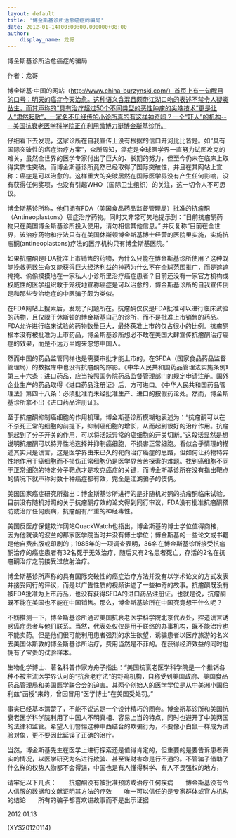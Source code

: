 ```yaml
---
layout: default
title: '博金斯基诊所治愈癌症的骗局'
date: 2012-01-14T00:00:00.000000+08:00
author:
    display_name: 龙哥
---
```


博金斯基诊所治愈癌症的骗局

作者：龙哥

博金斯基·中国的网站（http://www.china-burzynski.com/）首页上有一句醒目的口号：明天的癌症今天治愈。这种语义含混且颇带江湖口吻的表述不禁令人疑窦丛生，而其声称的“具有治疗超过50个不同类型的恶性肿瘤的尖端技术”更是让人“肃然起敬”，一家名不见经传的小诊所真的有这样神奇吗？一个“吓人”的机构----美国抗衰老医学科学院正在利用微博力挺博金斯基诊所。

仔细看下去发现，这家诊所在自我宣传上没有根据的信口开河比比皆是。如“具有国际突破性的癌症治疗方案”，众所周知，癌症是全球医学界一直努力试图攻克的难关，虽然全世界的医学专家付出了巨大的、长期的努力，但至今仍未在临床上取得实质性突破。而博金斯基诊所竟然已经取得了国际突破性，并且在其网站上宣称：癌症是可以治愈的。这样重大的突破居然在国际医学界没有产生任何影响，没有获得任何奖项，也没有引起WHO（国际卫生组织）的关注，这一切令人不可思议。

博金斯基诊所称，他们拥有FDA（美国食品药品监督管理局）批准的抗瘤酮（Antineoplastons）癌症治疗药物。同时又非常可笑地提示到：“目前抗瘤酮药物只在美国博金斯基诊所投入使用，请勿相信其他信息。” 并反复称“目前在全世界，该治疗药物和疗法只有在美国休斯顿博金斯基博士经营的医院里实施，实施抗瘤酮(antineoplastons)疗法的医疗机构只有博金斯基医院。”

如果抗瘤酮是FDA批准上市销售的药物，为什么只能在博金斯基诊所使用？这种既能挽救无数生命又能获得巨大经济利益的神药为什么不在全球范围推广，而是遮遮掩掩、偷偷摸摸地在一家私人小诊所里治疗癌症患者？目前还没有一家官方机构或权威性的医学组织敢于笼统地宣称癌症是可以治愈的，博金斯基诊所的自我宣传倒是和那些专治绝症的中医骗子颇为类似。

在FDA网站上搜索后，发现了问题所在。抗瘤酮仅仅是FDA批准可以进行临床试验的药物，且仅限于休斯顿的博金斯基自己的诊所，而不是批准上市销售的药品。FDA允许进行临床试验的药物数量巨大，最终获准上市的仅占很小的比例。抗瘤酮根本没有被批准为上市药品，博金斯基诊所想必不敢在美国大肆宣传抗瘤酮治疗癌症的效果，而是不远万里跑来忽悠中国人。

然而中国的药品监管同样也是需要审批才能上市的，在SFDA（国家食品药品监督管理局）的数据库中也没有抗瘤酮的踪影。《中华人民共和国药品管理法实施条例》第三十六条：进口药品，应当按照国务院药品监督管理部门的规定申请注册。国外企业生产的药品取得《进口药品注册证》后，方可进口。《中华人民共和国药品管理法》第四十八条：必须批准而未经批准生产、进口的按假药论处。然而，博金斯基诊所拿不出《进口药品注册证》。

至于抗瘤酮抑制癌细胞的作用机理，博金斯基诊所模糊地表述为：“抗瘤酮可以在不杀死正常的细胞的前提下，抑制癌细胞的增长，从而起到很好的治疗作用。抗瘤酮起到了分子开关的作用，可以将活跃异常的癌细胞的开关切断。”这段话显然是想说明抗瘤酮可以特异性地选择并抑制癌细胞，不损害正常细胞。看似合乎情理的描述其实只是谎言，这是医学界由来已久的靶向治疗癌症的思路，但如何让药物特异性地作用于癌细胞而不损伤正常细胞仍是医学界苦苦探索的难题。找到癌细胞不同于正常细胞的特定分子靶点才是攻克癌症的关键，而博金斯基诊所在没有指出靶点的情况下就声称对数十种癌症都有效，完全是江湖骗子的伎俩。

美国国家癌症研究所指出：博金斯基诊所进行的是非随机对照的抗瘤酮临床试验，目前没有随机对照的关于抗瘤酮疗效的论文得到同行审议，FDA没有批准抗瘤酮预防或治疗任何疾病，抗瘤酮有严重的神经毒性。

美国反医疗保健欺诈网站QuackWatch也指出，博金斯基的博士学位值得商榷，因为他就读的波兰的那家医学院当时并没有博士学位；博金斯基的一些论文或书籍是他自费出版或印刷的；1985年的一项调查表明，36名在博金斯基诊所接受抗瘤酮治疗的癌症患者有32名死于无效治疗，随后又有2名患者死亡，存活的2名在抗瘤酮治疗之前接受过放射治疗。

博金斯基诊所声称的具有国际突破性的癌症治疗方法并没有以学术论文的方式发表并接受同行的评议，而是以广告性质的视频讲述了一些神奇的故事。抗瘤酮既没有被FDA批准为上市药品，也没有获得SFDA的进口药品注册证。也就是说，抗瘤酮既不能在美国也不能在中国销售。那么，博金斯基诊所在中国究竟想干什么呢？

不妨推测一下，博金斯基诊所通过美国抗衰老医学科学院北京代表处，捏造谎言诱惑癌症患者与他们联系。当然，代表处仅仅是用于联络的办事机构，既不能治疗也不能卖药。但是他们很可能利用患者强烈的求生欲望，诱骗患者以医疗旅游的名义去美国休斯敦的博金斯基诊所治疗，费用当然是不菲的。在获得经济效益的同时也拥有了宝贵的试验样本。

生物化学博士、著名科普作家方舟子指出：“美国抗衰老医学科学院是一个推销各种不被主流医学界认可的“抗衰老疗法”的野鸡机构，自称受到美国政府、美国食品药品管理局和美国医学联合会的迫害。其两个创始人的医学学位是从中美洲小国伯利兹“函授”来的，曾因冒用“医学博士”在美国受处罚。”

事实已经基本清楚了，不能不说这是一个设计精巧的圈套。博金斯基诊所和美国抗衰老医学科学院利用了中国人不明真相、容易上当的特点，同时也避开了中美两国的法律和监管。希望人们警惕这种中西结合的欺骗行为，不要像小白鼠一样成为试验对象，更不要因此延误了正确的治疗。

当然，博金斯基先生在医学上进行探索还是值得肯定的，但重要的是要告诉患者真实的情况，以医学研究为名进行欺骗、甚至谋财害命是行不通的。不管骗子借助了什么样的权势人物都不会得逞，中国也是有人懂得科学、有人不畏强权的地方，

请牢记以下几点：　　抗瘤酮没有被批准预防或治疗任何疾病　　博金斯基没有令人信服的数据和文献证明其方法的疗效　　唯一可以信任的是专家群体或官方机构的结论　　所有的骗子都喜欢讲故事而不是出示证据

2012.01.13

(XYS20120114)

